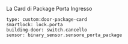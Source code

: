 La Card di Package Porta Ingresso

```
type: custom:door-package-card
smartlock: lock.porta
building-door: switch.cancello
sensor: binary_sensor.sensore_porta_package

```
